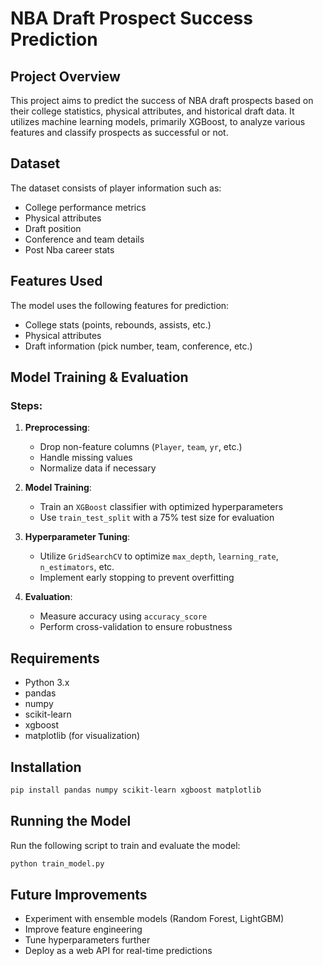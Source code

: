 # NBA Draft Prospect Success Prediction

## Project Overview
This project aims to predict the success of NBA draft prospects based on their college statistics, physical attributes, and historical draft data. It utilizes machine learning models, primarily XGBoost, to analyze various features and classify prospects as successful or not.

## Dataset
The dataset consists of player information such as:
- College performance metrics
- Physical attributes 
- Draft position
- Conference and team details
- Post Nba career stats

## Features Used
The model uses the following features for prediction:
- College stats (points, rebounds, assists, etc.)
- Physical attributes 
- Draft information (pick number, team, conference, etc.)

## Model Training & Evaluation
### Steps:
1. **Preprocessing**:
   - Drop non-feature columns (`Player`, `team`, `yr`, etc.)
   - Handle missing values
   - Normalize data if necessary

2. **Model Training**:
   - Train an `XGBoost` classifier with optimized hyperparameters
   - Use `train_test_split` with a 75% test size for evaluation

3. **Hyperparameter Tuning**:
   - Utilize `GridSearchCV` to optimize `max_depth`, `learning_rate`, `n_estimators`, etc.
   - Implement early stopping to prevent overfitting

4. **Evaluation**:
   - Measure accuracy using `accuracy_score`
   - Perform cross-validation to ensure robustness

## Requirements
- Python 3.x
- pandas
- numpy
- scikit-learn
- xgboost
- matplotlib (for visualization)

## Installation
```sh
pip install pandas numpy scikit-learn xgboost matplotlib
```

## Running the Model
Run the following script to train and evaluate the model:
```sh
python train_model.py
```

## Future Improvements
- Experiment with ensemble models (Random Forest, LightGBM)
- Improve feature engineering
- Tune hyperparameters further
- Deploy as a web API for real-time predictions


